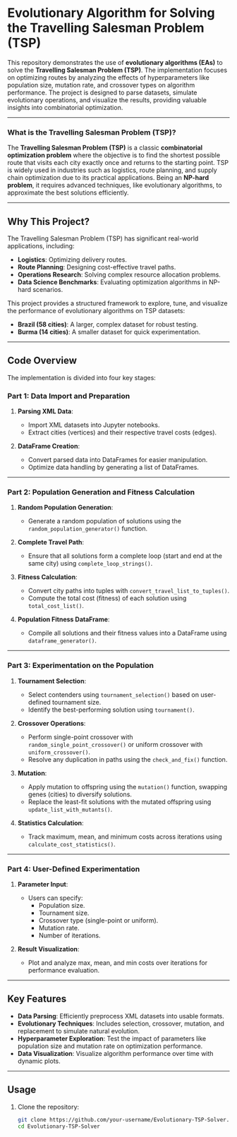 # Evolutionary Algorithm for Solving the Travelling Salesman Problem (TSP)

This repository demonstrates the use of **evolutionary algorithms (EAs)** to solve the **Travelling Salesman Problem (TSP)**. The implementation focuses on optimizing routes by analyzing the effects of hyperparameters like population size, mutation rate, and crossover types on algorithm performance. The project is designed to parse datasets, simulate evolutionary operations, and visualize the results, providing valuable insights into combinatorial optimization.

---

### What is the Travelling Salesman Problem (TSP)?

The **Travelling Salesman Problem (TSP)** is a classic **combinatorial optimization problem** where the objective is to find the shortest possible route that visits each city exactly once and returns to the starting point. TSP is widely used in industries such as logistics, route planning, and supply chain optimization due to its practical applications. Being an **NP-hard problem**, it requires advanced techniques, like evolutionary algorithms, to approximate the best solutions efficiently.

---

## Why This Project?

The Travelling Salesman Problem (TSP) has significant real-world applications, including:
- **Logistics**: Optimizing delivery routes.
- **Route Planning**: Designing cost-effective travel paths.
- **Operations Research**: Solving complex resource allocation problems.
- **Data Science Benchmarks**: Evaluating optimization algorithms in NP-hard scenarios.

This project provides a structured framework to explore, tune, and visualize the performance of evolutionary algorithms on TSP datasets:
- **Brazil (58 cities)**: A larger, complex dataset for robust testing.
- **Burma (14 cities)**: A smaller dataset for quick experimentation.

---

## Code Overview

The implementation is divided into four key stages:

### **Part 1: Data Import and Preparation**
1. **Parsing XML Data**:
   - Import XML datasets into Jupyter notebooks.
   - Extract cities (vertices) and their respective travel costs (edges).

2. **DataFrame Creation**:
   - Convert parsed data into DataFrames for easier manipulation.
   - Optimize data handling by generating a list of DataFrames.

---

### **Part 2: Population Generation and Fitness Calculation**
1. **Random Population Generation**:
   - Generate a random population of solutions using the `random_population_generator()` function.

2. **Complete Travel Path**:
   - Ensure that all solutions form a complete loop (start and end at the same city) using `complete_loop_strings()`.

3. **Fitness Calculation**:
   - Convert city paths into tuples with `convert_travel_list_to_tuples()`.
   - Compute the total cost (fitness) of each solution using `total_cost_list()`.

4. **Population Fitness DataFrame**:
   - Compile all solutions and their fitness values into a DataFrame using `dataframe_generator()`.

---

### **Part 3: Experimentation on the Population**
1. **Tournament Selection**:
   - Select contenders using `tournament_selection()` based on user-defined tournament size.
   - Identify the best-performing solution using `tournament()`.

2. **Crossover Operations**:
   - Perform single-point crossover with `random_single_point_crossover()` or uniform crossover with `uniform_crossover()`.
   - Resolve any duplication in paths using the `check_and_fix()` function.

3. **Mutation**:
   - Apply mutation to offspring using the `mutation()` function, swapping genes (cities) to diversify solutions.
   - Replace the least-fit solutions with the mutated offspring using `update_list_with_mutants()`.

4. **Statistics Calculation**:
   - Track maximum, mean, and minimum costs across iterations using `calculate_cost_statistics()`.

---

### **Part 4: User-Defined Experimentation**
1. **Parameter Input**:
   - Users can specify:
     - Population size.
     - Tournament size.
     - Crossover type (single-point or uniform).
     - Mutation rate.
     - Number of iterations.

2. **Result Visualization**:
   - Plot and analyze max, mean, and min costs over iterations for performance evaluation.

---

## Key Features
- **Data Parsing**: Efficiently preprocess XML datasets into usable formats.
- **Evolutionary Techniques**: Includes selection, crossover, mutation, and replacement to simulate natural evolution.
- **Hyperparameter Exploration**: Test the impact of parameters like population size and mutation rate on optimization performance.
- **Data Visualization**: Visualize algorithm performance over time with dynamic plots.

---

## Usage
1. Clone the repository:
   ```bash
   git clone https://github.com/your-username/Evolutionary-TSP-Solver.git
   cd Evolutionary-TSP-Solver
